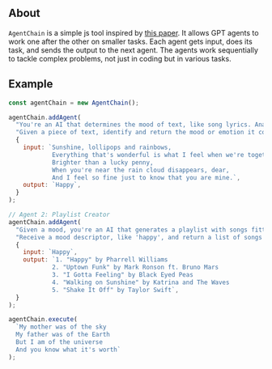 ## About

`AgentChain` is a simple js tool inspired by [this paper](https://github.com/OpenBMB/ChatDev). It allows GPT agents to work one after the other on smaller tasks.
Each agent gets input, does its task, and sends the output to the next agent.
The agents work sequentially to tackle complex problems, not just in coding but in various tasks.

## Example

```javascript
const agentChain = new AgentChain();

agentChain.addAgent(
  "You're an AI that determines the mood of text, like song lyrics. Analyze the text and provide the mood it conveys, such as happy, sad, energetic, etc.",
  "Given a piece of text, identify and return the mood or emotion it conveys without additional explanation or comments.",
  {
    input: `Sunshine, lollipops and rainbows,
            Everything that's wonderful is what I feel when we're together,
            Brighter than a lucky penny,
            When you're near the rain cloud disappears, dear,
            And I feel so fine just to know that you are mine.`,
    output: `Happy`,
  }
);

// Agent 2: Playlist Creator
agentChain.addAgent(
  "Given a mood, you're an AI that generates a playlist with songs fitting that mood. Provide a list of songs that match the mood received as input.",
  "Receive a mood descriptor, like 'happy', and return a list of songs that embody this mood without further explanation.",
  {
    input: `Happy`,
    output: `1. "Happy" by Pharrell Williams
            2. "Uptown Funk" by Mark Ronson ft. Bruno Mars
            3. "I Gotta Feeling" by Black Eyed Peas
            4. "Walking on Sunshine" by Katrina and The Waves
            5. "Shake It Off" by Taylor Swift`,
  }
);

agentChain.execute(
  `My mother was of the sky
  My father was of the Earth
  But I am of the universe
  And you know what it's worth`
);
```
